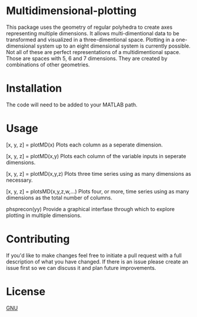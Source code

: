 # Multidimensional-plotting
This package uses the geometry of regular polyhedra to create axes representing multiple dimensions. It allows multi-dimentional data to be transformed and visualized in a three-dimentional space. Plotting in a one-dimensional system up to an eight dimensional system is currently possible. Not all of these are perfect representations of a multidimentional space. Those are spaces with 5, 6 and 7 dimensions. They are created by combinations of other geometries.

# Installation
The code will need to be added to your MATLAB path.

# Usage

[x, y, z] = plotMD(x)
Plots each column as a seperate dimension.

[x, y, z] = plotMD(x,y)
Plots each column of the variable inputs in seperate dimensions.

[x, y, z] = plotMD(x,y,z)
Plots three time series using as many dimensions as necessary.

[x, y, z] = plotsMD(x,y,z,w,...)
Plots four, or more, time series using as many dimensions as the total number of columns.

phsprecon(yy)
Provide a graphical interfase through which to explore plotting in multiple dimensions.

# Contributing

If you'd like to make changes feel free to initiate a pull request with a full description of what you have changed. If there is an issue please create an issue first so we can discuss it and plan future improvements.

# License
[GNU](https://www.gnu.org/licenses/gpl-3.0.html)
